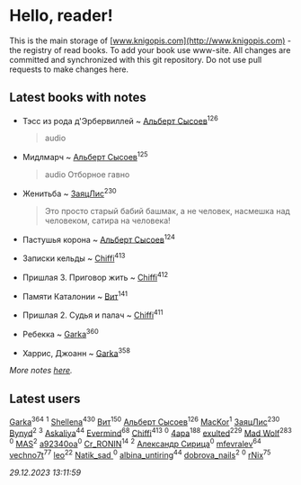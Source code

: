 # Hello, reader!
This is the main storage of [www.knigopis.com](http://www.knigopis.com) - the registry of read books.
To add your book use www-site. All changes are committed and synchronized with this git repository.
Do not use pull requests to make changes here.


## Latest books with notes
* Тэсс из рода д'Эрбервиллей ~ [Альберт Сысоев](users/474/47446642-vkontakte)<sup>126</sup>
    > audio

* Мидлмарч ~ [Альберт Сысоев](users/474/47446642-vkontakte)<sup>125</sup>
    > audio
    > Отборное гавно

* Женитьба ~ [ЗаяцЛис](users/112/112388384595246311466-google)<sup>230</sup>
    > Это просто старый бабий башмак, а не человек, насмешка над человеком, сатира на человека!

* Пастушья корона ~ [Альберт Сысоев](users/474/47446642-vkontakte)<sup>124</sup>

* Записки кельды ~ [Chiffi](users/105/105831994080785626680-google)<sup>413</sup>

* Пришлая 3. Приговор жить ~ [Chiffi](users/105/105831994080785626680-google)<sup>412</sup>

* Памяти Каталонии ~ [Вит](users/300/300273923-vkontakte)<sup>141</sup>

* Пришлая 2. Судья и палач ~ [Chiffi](users/105/105831994080785626680-google)<sup>411</sup>

* Ребекка ~ [Garka](users/115/115753719718250012620-google)<sup>360</sup>

* Харрис, Джоанн ~ [Garka](users/115/115753719718250012620-google)<sup>358</sup>


_More notes [here](latest_books_with_notes.md)._


## Latest users
[Garka](users/115/115753719718250012620-google)<sup>364</sup> 
[](users/103/103456291402547350560-google)<sup>1</sup> 
[Shellena](users/134/13413591548892934957-mailru)<sup>430</sup> 
[Вит](users/300/300273923-vkontakte)<sup>150</sup> 
[Альберт Сысоев](users/474/47446642-vkontakte)<sup>126</sup> 
[MacKor](users/110/110996617505160240010-google)<sup>1</sup> 
[ЗаяцЛис](users/112/112388384595246311466-google)<sup>230</sup> 
[Bynyd](users/114/114466008310968989620-google)<sup>2</sup> 
[](users/115/115095777313809768381-google)<sup>3</sup> 
[Askaliya](users/326/326783541-vkontakte)<sup>44</sup> 
[Evermind](users/302/302928912-vkontakte)<sup>68</sup> 
[Chiffi](users/105/105831994080785626680-google)<sup>413</sup> 
[](users/150/15053407-yandex)<sup>0</sup> 
[4apa](users/117/117392596378069249667-google)<sup>188</sup> 
[exulted](users/100/100599204551896265722-google)<sup>229</sup> 
[Mad Wolf](users/947/94738840-vkontakte)<sup>283</sup> 
[](users/116/116467737249031140129-google)<sup>0</sup> 
[MAS](users/384/3848610264283409624-mailru)<sup>2</sup> 
[a92340oa](users/104/104805486598372775238-google)<sup>0</sup> 
[Cr_RONIN](users/112/112090473416384685204-google)<sup>14</sup> 
[](users/105/105803270930838059244-google)<sup>2</sup> 
[Александр Сирица](users/149/14993074907293954836-mailru)<sup>0</sup> 
[mfevralev](users/140/140966150-vkontakte)<sup>64</sup> 
[vechno7t](users/102/102483077884312127500-google)<sup>77</sup> 
[leo](users/106/106915386474260202605-google)<sup>22</sup> 
[Natik_sad ](users/108/108898237485217151983-google)<sup>0</sup> 
[albina_untiring](users/257/2579695-vkontakte)<sup>44</sup> 
[dobrova_nails](users/606/6069210-vkontakte)<sup>2</sup> 
[](users/112/112239748706900948406-google)<sup>0</sup> 
[rNix](users/227/22742452-yandex)<sup>75</sup> 


_29.12.2023 13:11:59_
